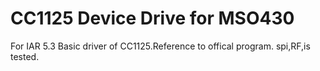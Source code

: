 # CC1125 Device Drive for MSO430
For IAR 5.3 
Basic driver of CC1125.Reference to offical program.
spi,RF,is tested.
